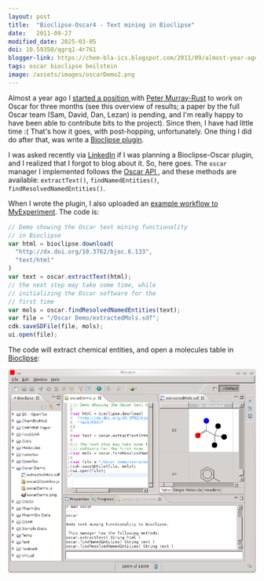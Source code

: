 ```yaml
---
layout: post
title:  "Bioclipse-Oscar4 - Text mining in Bioclipse"
date:   2011-09-27
modified_date: 2025-03-05
doi: 10.59350/qgrq1-4r761
blogger-link: https://chem-bla-ics.blogspot.com/2011/09/almost-year-ago-i-started-position-with.html
tags: oscar bioclipse beilstein
image: /assets/images/oscarDemo2.png
---
```


Almost a year ago I [started a position <i class="fa-solid fa-recycle fa-xs"></i>](https://chem-bla-ics.linkedchemistry.info/2010/10/15/working-on-oscar-for-three-months.html)
with [Peter Murray-Rust](http://blogs.ch.cam.ac.uk/pmr/) to work on Oscar for three months (see this overview of results;
a paper by the full Oscar team (Sam, David, Dan, Lezan) is pending, and I'm really happy to have been able to contribute
bits to the project). Since then, I have had little time :( That's how it goes, with post-hopping, unfortunately.
One thing I did do after that, was write a [Bioclipse plugin](https://github.com/bioclipse/bioclipse.oscar).

I was asked recently via [LinkedIn](http://www.linkedin.com/in/egonw) if I was planning a Bioclipse-Oscar plugin, and
I realized that I forgot to blog about it. So, here goes. The `oscar` manager I implemented follows the
[Oscar API <i class="fa-solid fa-recycle fa-xs"></i>](https://chem-bla-ics.linkedchemistry.info/2010/10/28/oscar4-java-api-chemical-name.html), and these
methods are available: `extractText()`, `findNamedEntities()`,  `findResolvedNamedEntities()`.

When I wrote the plugin, I also uploaded an [example workflow to MyExperiment](http://www.myexperiment.org/workflows/2117.html).
The code is:

```javascript
// Demo showing the Oscar text mining functionality
// in Bioclipse
var html = bioclipse.download(
  "http://dx.doi.org/10.3762/bjoc.6.133",
  "text/html"
)
var text = oscar.extractText(html);
// the next step may take some time, while
// initializing the Oscar software for the
// first time
var mols = oscar.findResolvedNamedEntities(text);
var file = "/Oscar Demo/extractedMols.sdf";
cdk.saveSDFile(file, mols);
ui.open(file);
```

The code will extract chemical entities, and open a molecules table in [Bioclipse](http://www.bioclipse.net/):

![](/assets/images/oscarDemo2.png)

